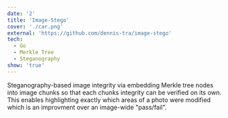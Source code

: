 ```yaml
---
date: '2'
title: 'Image-Stego'
cover: './car.png'
external: 'https://github.com/dennis-tra/image-stego'
tech:
  - Go
  - Merkle Tree
  - Steganography
show: 'true'
---
```


Steganography-based image integrity via embedding Merkle tree nodes into image chunks so that each chunks integrity can be verified on its own. This enables highlighting exactly which areas of a photo were modified which is an improvment over an image-wide "pass/fail".
